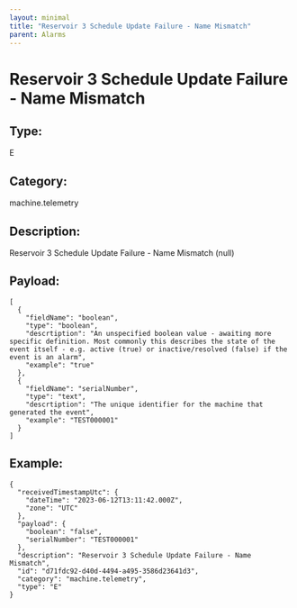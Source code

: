 ```yaml
---
layout: minimal
title: "Reservoir 3 Schedule Update Failure - Name Mismatch"
parent: Alarms
---
```


# Reservoir 3 Schedule Update Failure - Name Mismatch

## Type:

E

## Category:

machine.telemetry

## Description: 

Reservoir 3 Schedule Update Failure - Name Mismatch (null)

## Payload:

```
[
  {
    "fieldName": "boolean",
    "type": "boolean",
    "descrtiption": "An unspecified boolean value - awaiting more specific definition. Most commonly this describes the state of the event itself - e.g. active (true) or inactive/resolved (false) if the event is an alarm",
    "example": "true"
  },
  {
    "fieldName": "serialNumber",
    "type": "text",
    "descrtiption": "The unique identifier for the machine that generated the event",
    "example": "TEST000001"
  }
]
```

## Example:

```
{
  "receivedTimestampUtc": {
    "dateTime": "2023-06-12T13:11:42.000Z",
    "zone": "UTC"
  },
  "payload": {
    "boolean": "false",
    "serialNumber": "TEST000001"
  },
  "description": "Reservoir 3 Schedule Update Failure - Name Mismatch",
  "id": "d71fdc92-d40d-4494-a495-3586d23641d3",
  "category": "machine.telemetry",
  "type": "E"
}
```
